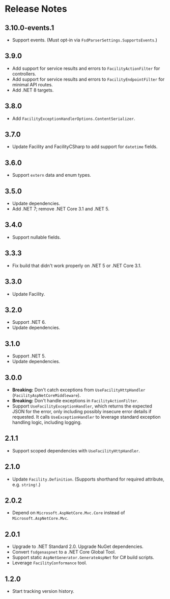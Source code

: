 # Release Notes

## 3.10.0-events.1

* Support events. (Must opt-in via `FsdParserSettings.SupportsEvents`.)

## 3.9.0

* Add support for service results and errors to `FacilityActionFilter` for controllers.
* Add support for service results and errors to `FacilityEndpointFilter` for minimal API routes.
* Add .NET 8 targets.

## 3.8.0

* Add `FacilityExceptionHandlerOptions.ContentSerializer`.

## 3.7.0

* Update Facility and FacilityCSharp to add support for `datetime` fields.

## 3.6.0

* Support `extern` data and enum types.

## 3.5.0

* Update dependencies.
* Add .NET 7; remove .NET Core 3.1 and .NET 5.

## 3.4.0

* Support nullable fields.

## 3.3.3

* Fix build that didn't work properly on .NET 5 or .NET Core 3.1.

## 3.3.0

* Update Facility.

## 3.2.0

* Support .NET 6.
* Update dependencies.

## 3.1.0

* Support .NET 5.
* Update dependencies.

## 3.0.0

* **Breaking:** Don't catch exceptions from `UseFacilityHttpHandler` (`FacilityAspNetCoreMiddleware`).
* **Breaking:** Don't handle exceptions in `FacilityActionFilter`.
* Support `UseFacilityExceptionHandler`, which returns the expected JSON for the error, only including possibly insecure error details if requested. It calls `UseExceptionHandler` to leverage standard exception handling logic, including logging.

## 2.1.1

* Support scoped dependencies with `UseFacilityHttpHandler`.

## 2.1.0

* Update `Facility.Definition`. (Supports shorthand for required attribute, e.g. `string!`.)

## 2.0.2

* Depend on `Microsoft.AspNetCore.Mvc.Core` instead of `Microsoft.AspNetCore.Mvc`.

## 2.0.1

* Upgrade to .NET Standard 2.0. Upgrade NuGet dependencies.
* Convert `fsdgenaspnet` to a .NET Core Global Tool.
* Support static `AspNetGenerator.GenerateAspNet` for C# build scripts.
* Leverage `FacilityConformance` tool.

## 1.2.0

* Start tracking version history.
